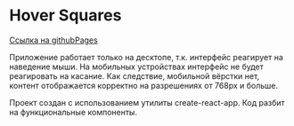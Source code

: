 # Hover Squares

[Ссылка на githubPages]()

Приложение работает только на десктопе, т.к. интерфейс реагирует на наведение мыши. На мобильных устройствах интерфейс не будет реагировать на касание. Как следствие, мобильной вёрстки нет, контент отображается корректно на разрешениях от 768px и больше.  

Проект создан с использованием утилиты create-react-app. Код разбит на функциональные компоненты.